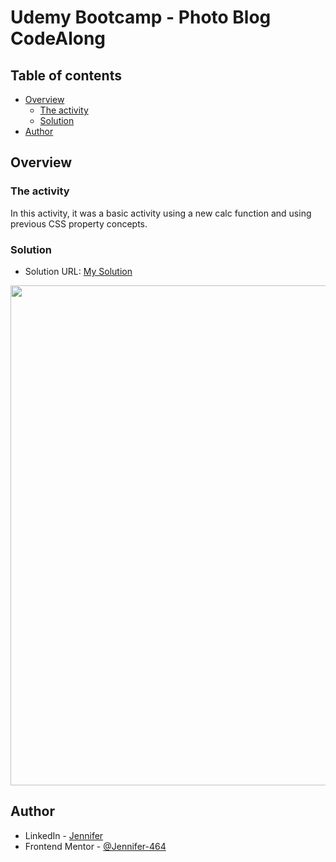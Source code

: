 # Udemy Bootcamp - Photo Blog CodeAlong

## Table of contents

- [Overview](#overview)
  - [The activity](#the-activity)
  - [Solution](#solution)
- [Author](#author)



## Overview

### The activity

In this activity, it was a basic activity using a new calc function and using previous CSS property concepts.


### Solution

- Solution URL: [My Solution](https://jennifer-464.github.io/web-dev-bootcamp/1-Photo-Blog)

<img src="./img/view-desktop.png" height="800px"><br>


## Author

- LinkedIn - [Jennifer](https://www.linkedin.com/in/jennifer464/)
- Frontend Mentor - [@Jennifer-464](https://www.frontendmentor.io/profile/Jennifer-464)